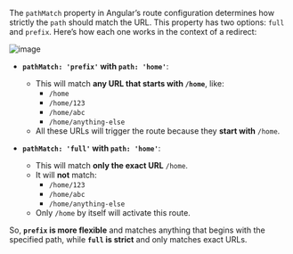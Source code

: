 The `pathMatch` property in Angular’s route configuration determines how strictly the `path` should match the URL. This property has two options: `full` and `prefix`. Here’s how each one works in the context of a redirect:


![image](https://github.com/user-attachments/assets/838a0e42-c815-4544-9c53-5c95e0362806)


- **`pathMatch: 'prefix'` with `path: 'home'`**:
  - This will match **any URL that starts with `/home`**, like:
    - `/home`
    - `/home/123`
    - `/home/abc`
    - `/home/anything-else`
  - All these URLs will trigger the route because they **start with** `/home`.

- **`pathMatch: 'full'` with `path: 'home'`**:
  - This will match **only the exact URL** `/home`.
  - It will **not** match:
    - `/home/123`
    - `/home/abc`
    - `/home/anything-else`
  - Only `/home` by itself will activate this route. 

So, **`prefix` is more flexible** and matches anything that begins with the specified path, while **`full` is strict** and only matches exact URLs.

